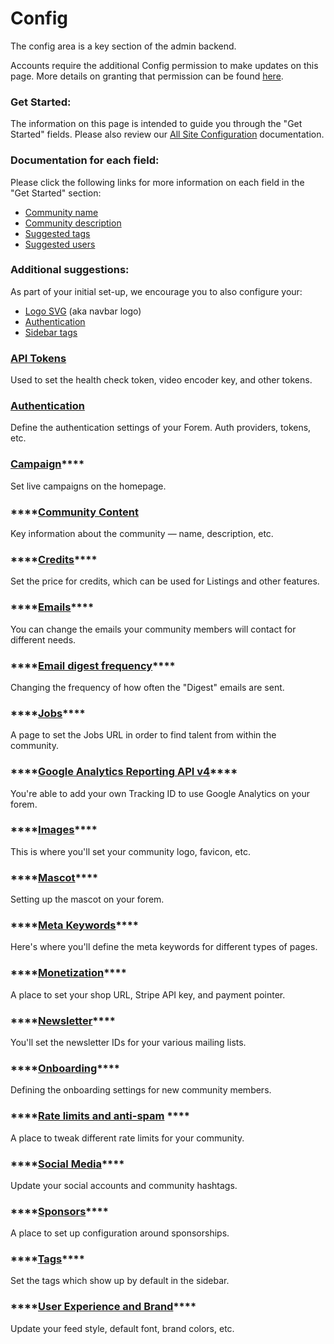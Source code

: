 # Config

The config area is a key section of the admin backend.

Accounts require the additional Config permission to make updates on this page.  More details on granting that permission can be found [here](../users/user-roles.md#single-resource-admin). 

### Get Started:

The information on this page is intended to guide you through the "Get Started" fields.  Please also review our [All Site Configuration](./) documentation.

### Documentation for each field:

Please click the following links for more information on each field in the "Get Started" section:

* [Community name](community-content.md#community-name)
* [Community description](community-content.md#community-description)
* [Suggested tags](onboarding.md#suggested-users-and-tags)
* [Suggested users](onboarding.md#suggested-users-and-tags)

### Additional suggestions:

As part of your initial set-up, we encourage you to also configure your:

* [Logo SVG](images.md#logo-svg) \(aka navbar logo\)
* [Authentication](authentication.md)
* [Sidebar tags](tags.md#sidebar-tags)

### [API Tokens](api-tokens.md)

Used to set the health check token, video encoder key, and other tokens.

### [Authentication](authentication.md)

Define the authentication settings of your Forem.  Auth providers, tokens, etc.

### [**Campaign**](campaign.md)\*\*\*\*

Set live campaigns on the homepage.

### \*\*\*\*[**Community Content**](community-content.md)

Key information about the community — name, description, etc.

### \*\*\*\*[**Credits**](credits.md)\*\*\*\*

Set the price for credits, which can be used for Listings and other features.

### \*\*\*\*[**Emails**](emails.md)\*\*\*\*

You can change the emails your community members will contact for different needs.

### \*\*\*\*[**Email digest frequency**](email-digest.md)\*\*\*\*

Changing the frequency of how often the "Digest" emails are sent.

### \*\*\*\*[**Jobs**](jobs.md)\*\*\*\*

A page to set the Jobs URL in order to find talent from within the community.

### \*\*\*\*[**Google Analytics Reporting API v4**](google-analytics.md)\*\*\*\*

You're able to add your own Tracking ID to use Google Analytics on your forem.

### \*\*\*\*[**Images**](images.md)\*\*\*\*

This is where you'll set your community logo, favicon, etc.

### \*\*\*\*[**Mascot**](mascot.md)\*\*\*\*

Setting up the mascot on your forem.

### \*\*\*\*[**Meta Keywords**](meta-keywords.md)\*\*\*\*

Here's where you'll define the meta keywords for different types of pages.

### \*\*\*\*[**Monetization**](monetization.md)\*\*\*\*

A place to set your shop URL, Stripe API key, and payment pointer.

### \*\*\*\*[**Newsletter**](newsletter.md)\*\*\*\*

You'll set the newsletter IDs for your various mailing lists.

### \*\*\*\*[**Onboarding**](onboarding.md)\*\*\*\*

Defining the onboarding settings for new community members.

### \*\*\*\*[**Rate limits and anti-spam**](rate-limits.md) ****

A place to tweak different rate limits for your community.

### \*\*\*\*[**Social Media**](social-media.md)\*\*\*\*

Update your social accounts and community hashtags.

### \*\*\*\*[**Sponsors**](sponsors.md)\*\*\*\*

A place to set up configuration around sponsorships.

### \*\*\*\*[**Tags**](tags.md)\*\*\*\*

Set the tags which show up by default in the sidebar.

### \*\*\*\*[**User Experience and Brand**](user-experience-and-brand.md)\*\*\*\*

Update your feed style, default font, brand colors, etc.

